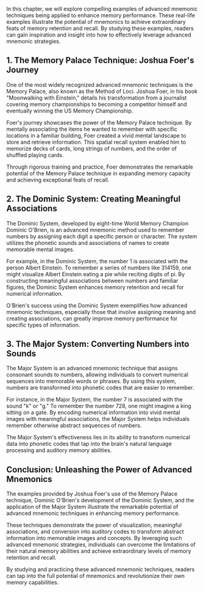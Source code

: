 
In this chapter, we will explore compelling examples of advanced mnemonic techniques being applied to enhance memory performance. These real-life examples illustrate the potential of mnemonics to achieve extraordinary feats of memory retention and recall. By studying these examples, readers can gain inspiration and insight into how to effectively leverage advanced mnemonic strategies.

**1. The Memory Palace Technique: Joshua Foer's Journey**
---------------------------------------------------------

One of the most widely recognized advanced mnemonic techniques is the Memory Palace, also known as the Method of Loci. Joshua Foer, in his book "Moonwalking with Einstein," details his transformation from a journalist covering memory championships to becoming a competitor himself and eventually winning the US Memory Championship.

Foer's journey showcases the power of the Memory Palace technique. By mentally associating the items he wanted to remember with specific locations in a familiar building, Foer created a vivid mental landscape to store and retrieve information. This spatial recall system enabled him to memorize decks of cards, long strings of numbers, and the order of shuffled playing cards.

Through rigorous training and practice, Foer demonstrates the remarkable potential of the Memory Palace technique in expanding memory capacity and achieving exceptional feats of recall.

**2. The Dominic System: Creating Meaningful Associations**
-----------------------------------------------------------

The Dominic System, developed by eight-time World Memory Champion Dominic O'Brien, is an advanced mnemonic method used to remember numbers by assigning each digit a specific person or character. The system utilizes the phonetic sounds and associations of names to create memorable mental images.

For example, in the Dominic System, the number 1 is associated with the person Albert Einstein. To remember a series of numbers like 314159, one might visualize Albert Einstein eating a pie while reciting digits of pi. By constructing meaningful associations between numbers and familiar figures, the Dominic System enhances memory retention and recall for numerical information.

O'Brien's success using the Dominic System exemplifies how advanced mnemonic techniques, especially those that involve assigning meaning and creating associations, can greatly improve memory performance for specific types of information.

**3. The Major System: Converting Numbers into Sounds**
-------------------------------------------------------

The Major System is an advanced mnemonic technique that assigns consonant sounds to numbers, allowing individuals to convert numerical sequences into memorable words or phrases. By using this system, numbers are transformed into phonetic codes that are easier to remember.

For instance, in the Major System, the number 7 is associated with the sound "k" or "g." To remember the number 728, one might imagine a king sitting on a gate. By encoding numerical information into vivid mental images with meaningful associations, the Major System helps individuals remember otherwise abstract sequences of numbers.

The Major System's effectiveness lies in its ability to transform numerical data into phonetic codes that tap into the brain's natural language processing and auditory memory abilities.

**Conclusion: Unleashing the Power of Advanced Mnemonics**
----------------------------------------------------------

The examples provided by Joshua Foer's use of the Memory Palace technique, Dominic O'Brien's development of the Dominic System, and the application of the Major System illustrate the remarkable potential of advanced mnemonic techniques in enhancing memory performance.

These techniques demonstrate the power of visualization, meaningful associations, and conversion into auditory codes to transform abstract information into memorable images and concepts. By leveraging such advanced mnemonic strategies, individuals can overcome the limitations of their natural memory abilities and achieve extraordinary levels of memory retention and recall.

By studying and practicing these advanced mnemonic techniques, readers can tap into the full potential of mnemonics and revolutionize their own memory capabilities.
